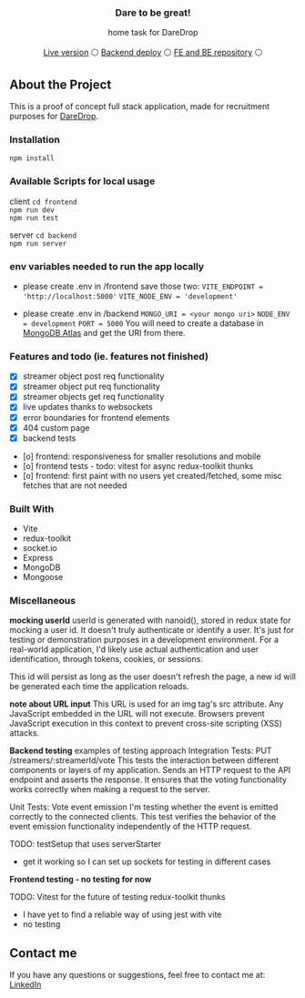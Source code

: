 <div align="center">
 
  <h3 align="center">Dare to be great!</h3>

  <p align="center">
    home task for DareDrop
    <br />
    <br />
    <a href="https://streamerrate.netlify.app/">Live version</a> 
    &#9898;
    <a href="https://streamerratebe.onrender.com/">Backend deploy</a> 
    &#9898;
    <a href="https://github.com/MaciejFigat/streamerRating">FE and BE repository</a>
    &#9898;
  </p>
</div>

## About the Project

This is a proof of concept full stack application, made for recruitment purposes for [DareDrop](https://daredrop.com/).

### Installation 

`npm install`

### Available Scripts for local usage

client
`cd frontend`  
`npm run dev`  
`npm run test`  

server
`cd backend`  
`npm run server`  

### env variables needed to run the app locally
- please create .env in /frontend 
save those two: 
```VITE_ENDPOINT = 'http://localhost:5000'```
```VITE_NODE_ENV = 'development'```

- please create .env in /backend 
```MONGO_URI = <your mongo uri>```
```NODE_ENV = development``` 
```PORT = 5000```
You will need to create a database in [MongoDB Atlas](https://www.mongodb.com/cloud/atlas/register) and get the URI from there. 

### Features and todo (ie. features not finished)

- [x] streamer object post req functionality
- [x] streamer object put req functionality
- [x] streamer objects get req functionality
- [x] live updates thanks to websockets
- [x] error boundaries for frontend elements
- [x] 404 custom page
- [x] backend tests
- [o] frontend: responsiveness for smaller resolutions and mobile
- [o] frontend tests - todo: vitest for async redux-toolkit thunks
- [o] frontend: first paint with no users yet created/fetched, some misc fetches that are not needed  

### Built With
- Vite 
- redux-toolkit 
- socket.io
- Express
- MongoDB
- Mongoose

### Miscellaneous

**mocking userId**
userId is generated with nanoid(), stored in redux state for mocking a user id.
It doesn't truly authenticate or identify a user. It's just for testing or demonstration purposes in a development environment. For a real-world application, I'd likely use actual authentication and user identification, through tokens, cookies, or sessions.

This id will persist as long as the user doesn't refresh the page, a new id will be generated each time the application reloads.


**note about URL input**
This URL is used for an img tag's src attribute. Any JavaScript embedded in the URL will not execute. Browsers prevent JavaScript execution in this context to prevent cross-site scripting (XSS) attacks.


**Backend testing** 
examples of testing approach
Integration Tests: PUT /streamers/:streamerId/vote
This tests the interaction between different components or layers of my application. Sends an HTTP request to the API endpoint and asserts the response. It ensures that the voting functionality works correctly when making a request to the server.

Unit Tests: Vote event emission 
I'm testing whether the event is emitted correctly to the connected clients.
This test verifies the behavior of the event emission functionality independently of the HTTP request. 

TODO: testSetup that uses serverStarter
* get it working so I can set up sockets for testing in different cases

**Frontend testing - no testing for now** 

TODO: Vitest for the future of testing redux-toolkit thunks
* I have yet to find a reliable way of using jest with vite
* no testing 


## Contact me 

If you have any questions or suggestions, feel free to contact me at:
[LinkedIn](https://www.linkedin.com/in/maciej-figat/)